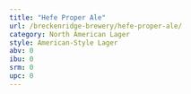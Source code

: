 ```yaml
---
title: "Hefe Proper Ale"
url: /breckenridge-brewery/hefe-proper-ale/
category: North American Lager
style: American-Style Lager
abv: 0
ibu: 0
srm: 0
upc: 0
---
```


